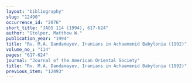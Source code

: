 ```yaml
---
layout: "bibliography"
slug: "12490"
occurrence_id: "2076"
short_title: "JAOS 114 (1994), 617-624"
author: "Stolper, Matthew W."
publication_year: "1994"
title: "Rv. M.A. Dandamayev, Iranians in Achaemenid Babylonia (1992)"
volume_no_: "114"
pages: "617-624"
journal: "Journal of the American Oriental Society"
title: "Rv. M.A. Dandamayev, Iranians in Achaemenid Babylonia (1992)"
previous_item: "12493"
---
```


